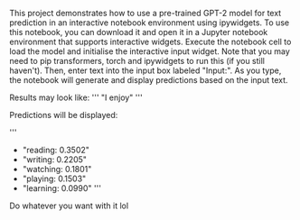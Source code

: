

This project demonstrates how to use a pre-trained GPT-2 model for text prediction in an interactive notebook environment using ipywidgets. To use this notebook, you can download it and open it in a 
Jupyter notebook environment that supports interactive widgets. Execute the notebook cell to load the model and initialise the interactive input widget. Note that you may need to pip transformers, torch and
ipywidgets to run this (if you still haven't). Then, enter text into the input box labeled "Input:". As you type, the notebook will generate and display predictions based on the input text.

Results may look like:
'''
"I enjoy"
'''

Predictions will be displayed:

'''
- "reading: 0.3502"
- "writing: 0.2205"
- "watching: 0.1801"
- "playing: 0.1503"
- "learning: 0.0990"
'''

Do whatever you want with it lol
